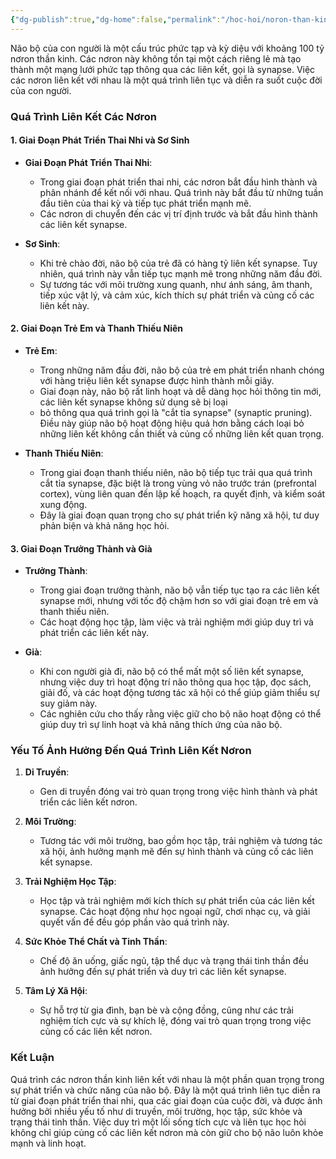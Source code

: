 ```yaml
---
{"dg-publish":true,"dg-home":false,"permalink":"/hoc-hoi/noron-than-kinh/","dgPassFrontmatter":true,"noteIcon":"","updated":"2025-01-12T23:55:23.803+07:00"}
---
```



Não bộ của con người là một cấu trúc phức tạp và kỳ diệu với khoảng 100 tỷ nơron thần kinh. Các nơron này không tồn tại một cách riêng lẻ mà tạo thành một mạng lưới phức tạp thông qua các liên kết, gọi là synapse. Việc các nơron liên kết với nhau là một quá trình liên tục và diễn ra suốt cuộc đời của con người.

### Quá Trình Liên Kết Các Nơron

#### 1. Giai Đoạn Phát Triển Thai Nhi và Sơ Sinh

- **Giai Đoạn Phát Triển Thai Nhi**:
  - Trong giai đoạn phát triển thai nhi, các nơron bắt đầu hình thành và phân nhánh để kết nối với nhau. Quá trình này bắt đầu từ những tuần đầu tiên của thai kỳ và tiếp tục phát triển mạnh mẽ.
  - Các nơron di chuyển đến các vị trí định trước và bắt đầu hình thành các liên kết synapse.

- **Sơ Sinh**:
  - Khi trẻ chào đời, não bộ của trẻ đã có hàng tỷ liên kết synapse. Tuy nhiên, quá trình này vẫn tiếp tục mạnh mẽ trong những năm đầu đời.
  - Sự tương tác với môi trường xung quanh, như ánh sáng, âm thanh, tiếp xúc vật lý, và cảm xúc, kích thích sự phát triển và củng cố các liên kết này.

#### 2. Giai Đoạn Trẻ Em và Thanh Thiếu Niên

- **Trẻ Em**:
  - Trong những năm đầu đời, não bộ của trẻ em phát triển nhanh chóng với hàng triệu liên kết synapse được hình thành mỗi giây.
  - Giai đoạn này, não bộ rất linh hoạt và dễ dàng học hỏi thông tin mới, các liên kết synapse không sử dụng sẽ bị loại
  - bỏ thông qua quá trình gọi là "cắt tỉa synapse" (synaptic pruning). Điều này giúp não bộ hoạt động hiệu quả hơn bằng cách loại bỏ những liên kết không cần thiết và củng cố những liên kết quan trọng.

- **Thanh Thiếu Niên**:
  - Trong giai đoạn thanh thiếu niên, não bộ tiếp tục trải qua quá trình cắt tỉa synapse, đặc biệt là trong vùng vỏ não trước trán (prefrontal cortex), vùng liên quan đến lập kế hoạch, ra quyết định, và kiểm soát xung động.
  - Đây là giai đoạn quan trọng cho sự phát triển kỹ năng xã hội, tư duy phản biện và khả năng học hỏi.

#### 3. Giai Đoạn Trưởng Thành và Già

- **Trưởng Thành**:
  - Trong giai đoạn trưởng thành, não bộ vẫn tiếp tục tạo ra các liên kết synapse mới, nhưng với tốc độ chậm hơn so với giai đoạn trẻ em và thanh thiếu niên.
  - Các hoạt động học tập, làm việc và trải nghiệm mới giúp duy trì và phát triển các liên kết này.

- **Già**:
  - Khi con người già đi, não bộ có thể mất một số liên kết synapse, nhưng việc duy trì hoạt động trí não thông qua học tập, đọc sách, giải đố, và các hoạt động tương tác xã hội có thể giúp giảm thiểu sự suy giảm này.
  - Các nghiên cứu cho thấy rằng việc giữ cho bộ não hoạt động có thể giúp duy trì sự linh hoạt và khả năng thích ứng của não bộ.

### Yếu Tố Ảnh Hưởng Đến Quá Trình Liên Kết Nơron

1. **Di Truyền**:
   - Gen di truyền đóng vai trò quan trọng trong việc hình thành và phát triển các liên kết nơron.

2. **Môi Trường**:
   - Tương tác với môi trường, bao gồm học tập, trải nghiệm và tương tác xã hội, ảnh hưởng mạnh mẽ đến sự hình thành và củng cố các liên kết synapse.

3. **Trải Nghiệm Học Tập**:
   - Học tập và trải nghiệm mới kích thích sự phát triển của các liên kết synapse. Các hoạt động như học ngoại ngữ, chơi nhạc cụ, và giải quyết vấn đề đều góp phần vào quá trình này.

4. **Sức Khỏe Thể Chất và Tinh Thần**:
   - Chế độ ăn uống, giấc ngủ, tập thể dục và trạng thái tinh thần đều ảnh hưởng đến sự phát triển và duy trì các liên kết synapse.

5. **Tâm Lý Xã Hội**:
   - Sự hỗ trợ từ gia đình, bạn bè và cộng đồng, cũng như các trải nghiệm tích cực và sự khích lệ, đóng vai trò quan trọng trong việc củng cố các liên kết nơron.

### Kết Luận

Quá trình các nơron thần kinh liên kết với nhau là một phần quan trọng trong sự phát triển và chức năng của não bộ. Đây là một quá trình liên tục diễn ra từ giai đoạn phát triển thai nhi, qua các giai đoạn của cuộc đời, và được ảnh hưởng bởi nhiều yếu tố như di truyền, môi trường, học tập, sức khỏe và trạng thái tinh thần. Việc duy trì một lối sống tích cực và liên tục học hỏi không chỉ giúp củng cố các liên kết nơron mà còn giữ cho bộ não luôn khỏe mạnh và linh hoạt.